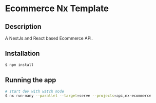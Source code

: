 # Ecommerce Nx Template

## Description

A NestJs and React based Ecommerce API.

## Installation

```bash
$ npm install
```

## Running the app

```bash
# start dev with watch mode
$ nx run-many --parallel --target=serve --projects=api,nx-ecommerce
```
